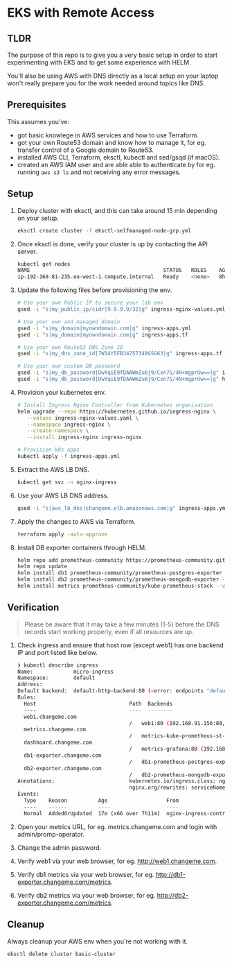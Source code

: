 # EKS with Remote Access

## TLDR

The purpose of this repo is to give you a very basic setup in order to start experimenting with EKS and to get some experience with HELM.

You'll also be using AWS with DNS directly as a local setup on your laptop won't really prepare you for the work needed around topics like DNS.

## Prerequisites

This assumes you've:

- got basic knowlege in AWS services and how to use Terraform.
- got your own Route53 domain and know how to manage it, for eg. transfer control of a Google domain to Route53.
- installed AWS CLI, Terraform, eksctl, kubectl and sed/gsqd (if macOS).
- created an AWS IAM user and are able able to authenticate by for eg. running `aws s3 ls` and not receiving any error messages.

## Setup

1. Deploy cluster with eksctl, and this can take around 15 min depending on your setup.

   ```bash
   eksctl create cluster -f eksctl-selfmanaged-node-grp.yml
   ```

2. Once eksctl is done, verify your cluster is up by contacting the API server.

   ```bash
   kubectl get nodes
   NAME                                           STATUS   ROLES    AGE   VERSION
   ip-192-168-81-235.eu-west-1.compute.internal   Ready    <none>   8h    v1.21.5-eks-9017834
   ```

3. Update the following files before provisioning the env.

   ```bash
   # Use your own Public IP to secure your lab env
   gsed -i "s|my_public_ip/cidr|9.9.9.9/32|g" ingress-nginx-values.yml

   # Use your own and managed domain
   gsed -i "s|my_domain|myowndomain.com|g" ingress-apps.yml
   gsed -i "s|my_domain|myowndomain.com|g" ingress-apps.tf

   # Use your own Route53 DNS Zone ID
   gsed -i "s|my_dns_zone_id|7W34Y5FB34757348G5G63|g" ingress-apps.tf

   # Use your own custom DB password
   gsed -i "s|my_db_password|DwYqiE9fDAAWmZu6j9/Cxn7S/4N+mgprUw==|g" ingress-apps.yml
   gsed -i "s|my_db_password|DwYqiE9fDAAWmZu6j9/Cxn7S/4N+mgprUw==|g" helm-db1-exporter.yml
   ```

4. Provision your kubernetes env.

   ```bash
   # Install Ingress Nginx Controller from Kubernetes organisation
   helm upgrade --repo https://kubernetes.github.io/ingress-nginx \
      --values ingress-nginx-values.yaml \
      --namespace ingress-nginx \
      --create-namespace \
      --install ingress-nginx ingress-nginx

   # Provision k8s apps
   kubectl apply -f ingress-apps.yml
   ```

5. Extract the AWS LB DNS.

   ```bash
   kubectl get svc -n nginx-ingress
   ```

6. Use your AWS LB DNS address.

   ```bash
   gsed -i "s|aws_lb_dns|changeme.elb.amazonaws.com|g" ingress-apps.yml
   ```

7. Apply the changes to AWS via Terraform.

   ```bash
   terraform apply -auto-approve
   ```

8. Install DB exporter containers through HELM.

   ```bash
   helm repo add prometheus-community https://prometheus-community.github.io/helm-charts
   helm repo update
   helm install db1 prometheus-community/prometheus-postgres-exporter -f helm-db1-exporter.yml
   helm install db2 prometheus-community/prometheus-mongodb-exporter -f helm-db2-exporter.yml
   helm install metrics prometheus-community/kube-prometheus-stack --version "33.2.0"
   ```

## Verification

> Please be aware that it may take a few minutes (1-5) before the DNS records start working properly, even if all resources are up.

1. Check ingress and ensure that host row (except web1) has one backend IP and port listed like below.

   ```bash
   ❯ kubectl describe ingress
   Name:             micro-ingress
   Namespace:        default
   Address:
   Default backend:  default-http-backend:80 (<error: endpoints "default-http-backend" not found>)
   Rules:
     Host                              Path  Backends
     ----                              ----  --------
     web1.changeme.com
                                       /   web1:80 (192.168.91.156:80,192.168.91.37:80)
     metrics.changeme.com
                                       /   metrics-kube-prometheus-st-prometheus:9090 (192.168.81.52:9090)
     dashboard.changeme.com
                                       /   metrics-grafana:80 (192.168.66.79:3000)
     db1-exporter.changeme.com
                                       /   db1-prometheus-postgres-exporter:80 (192.168.89.143:9187)
     db2-exporter.changeme.com
                                       /   db2-prometheus-mongodb-exporter:9216 (192.168.89.80:9216)
   Annotations:                        kubernetes.io/ingress.class: nginx
                                       nginx.org/rewrites: serviceName=apache-svc rewrite=/
   Events:
     Type    Reason          Age                   From                      Message
     ----    ------          ----                  ----                      -------
     Normal  AddedOrUpdated  17m (x66 over 7h11m)  nginx-ingress-controller  Configuration for default/micro-ingress was added or updated
   ```

2. Open your metrics URL, for eg. metrics.changeme.com and login with admin/promp-operator.
3. Change the admin password.
4. Verify web1 via your web browser, for eg. <http://web1.changeme.com>.
5. Verify db1 metrics via your web browser, for eg. <http://db1-exporter.changeme.com/metrics>.
6. Verify db2 metrics via your web browser, for eg. <http://db2-exporter.changeme.com/metrics>.

## Cleanup

Always cleanup your AWS env when you're not working with it.

```bash
eksctl delete cluster basic-cluster
```
